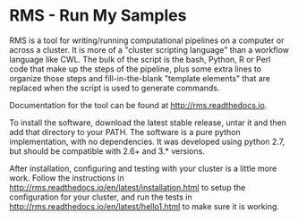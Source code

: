 RMS - Run My Samples
====================

RMS is a tool for writing/running computational pipelines on a computer or across a cluster.  It is
more of a "cluster scripting language" than a workflow language like CWL.  The bulk of the script is
the bash, Python, R or Perl code that make up the steps of the pipeline, plus some extra lines to
organize those steps and fill-in-the-blank "template elements" that are replaced when the script is
used to generate commands.

Documentation for the tool can be found at http://rms.readthedocs.io.

To install the software, download the latest stable release, untar it and then add that directory to
your PATH.  The software is a pure python implementation, with no dependencies.  It was developed
using python 2.7, but should be compatible with 2.6+ and 3.* versions.

After installation, configuring and testing with your cluster is a little more work.  Follow the
instructions in http://rms.readthedocs.io/en/latest/installation.html to setup the configuration for
your cluster, and run the tests in http://rms.readthedocs.io/en/latest/hello1.html to make sure it
is working.

